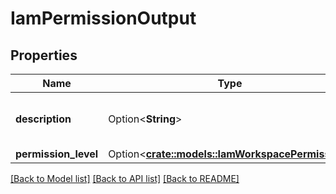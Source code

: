 # IamPermissionOutput

## Properties

Name | Type | Description | Notes
------------ | ------------- | ------------- | -------------
**description** | Option<**String**> | The results of a permissions query. | [optional]
**permission_level** | Option<[**crate::models::IamWorkspacePermission**](IamWorkspacePermission.md)> |  | [optional]

[[Back to Model list]](../README.md#documentation-for-models) [[Back to API list]](../README.md#documentation-for-api-endpoints) [[Back to README]](../README.md)


